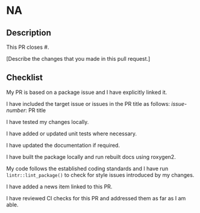 # NA

## Description

This PR closes \#.

\[Describe the changes that you made in this pull request.\]

## Checklist

My PR is based on a package issue and I have explicitly linked it.

I have included the target issue or issues in the PR title as follows:
*issue-number*: PR title

I have tested my changes locally.

I have added or updated unit tests where necessary.

I have updated the documentation if required.

I have built the package locally and run rebuilt docs using roxygen2.

My code follows the established coding standards and I have run
`lintr::lint_package()` to check for style issues introduced by my
changes.

I have added a news item linked to this PR.

I have reviewed CI checks for this PR and addressed them as far as I am
able.

